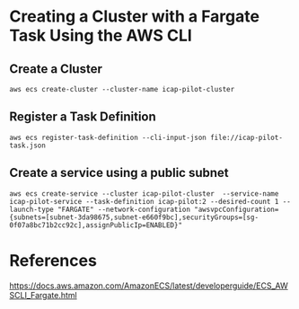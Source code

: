 # Creating a Cluster with a Fargate Task Using the AWS CLI

## Create a Cluster

```
aws ecs create-cluster --cluster-name icap-pilot-cluster
```

## Register a Task Definition

```
aws ecs register-task-definition --cli-input-json file://icap-pilot-task.json
```

## Create a service using a public subnet
```
aws ecs create-service --cluster icap-pilot-cluster  --service-name icap-pilot-service --task-definition icap-pilot:2 --desired-count 1 --launch-type "FARGATE" --network-configuration "awsvpcConfiguration={subnets=[subnet-3da98675,subnet-e660f9bc],securityGroups=[sg-0f07a8bc71b2cc92c],assignPublicIp=ENABLED}"
```





# References
https://docs.aws.amazon.com/AmazonECS/latest/developerguide/ECS_AWSCLI_Fargate.html